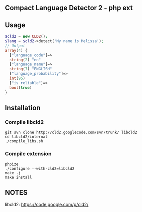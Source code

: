## Compact Language Detector 2 - php ext


## Usage

```php
$cld2 = new CLD2();
$lang = $cld2->detect('My name is Melissa');
// Output
array(4) {
  ["language_code"]=>
  string(2) "en"
  ["language_name"]=>
  string(7) "ENGLISH"
  ["language_probability"]=>
  int(95)
  ["is_reliable"]=>
  bool(true)
}

```

## Installation

### Compile libcld2

```
git svn clone http://cld2.googlecode.com/svn/trunk/ libcld2
cd libcld2/internal
./compile_libs.sh
```

### Compile extension
```
phpize
./configure --with-cld2=libcld2
make -j
make install
```

## NOTES
libcld2: https://code.google.com/p/cld2/
